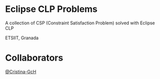 # Eclipse CLP Problems

A collection of CSP (Constraint Satisfaction Problem) solved with Eclipse CLP

ETSIIT, Granada

# Collaborators

[@Cristina-GcH](https://github.com/CristinaHG/ "")

